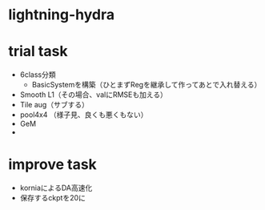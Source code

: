 # lightning-hydra

# trial task
* 6class分類
    * BasicSystemを構築（ひとまずRegを継承して作ってあとで入れ替える）
* Smooth L1（その場合、valにRMSEも加える）
* Tile aug（サブする）
* pool4x4 （様子見、良くも悪くもない）
* GeM
* 
# improve task
* korniaによるDA高速化
* 保存するckptを20に